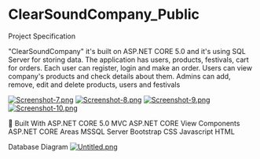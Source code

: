 # ClearSoundCompany_Public

Project Specification

"ClearSoundCompany" it's built on ASP.NET CORE 5.0 and it's using SQL Server for storing data. The application has users, products, festivals, cart for orders. Each user can register, login and make an order. Users can view company's products and check details about them. Admins can add, remove, edit and delete products, users and festivals

[![Screenshot-7.png](https://i.postimg.cc/C1B79yYW/Screenshot-7.png)](https://postimg.cc/jwTyJFDX)
[![Screenshot-8.png](https://i.postimg.cc/hG3MC4FL/Screenshot-8.png)](https://postimg.cc/wtLhMpjM)
[![Screenshot-9.png](https://i.postimg.cc/DzzBdJNf/Screenshot-9.png)](https://postimg.cc/QFRQjtsv)
[![Screenshot-10.png](https://i.postimg.cc/K8f0MrJs/Screenshot-10.png)](https://postimg.cc/xXkGrHrK)

🔨 Built With
ASP.NET CORE 5.0 MVC
ASP.NET CORE View Components
ASP.NET CORE Areas
MSSQL Server
Bootstrap
CSS
Javascript
HTML

Database Diagram
[![Untitled.png](https://i.postimg.cc/ZKyHwzj3/Untitled.png)](https://postimg.cc/7fwSLcFY)


